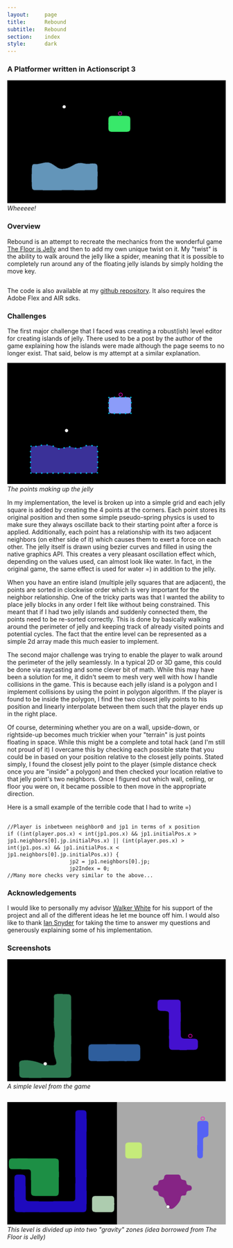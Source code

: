 ```yaml
---
layout:     page
title:      Rebound
subtitle:	Rebound
section:	index
style:		dark
---
```


### A Platformer written in Actionscript 3 ###

![A frame from the simulation](../images/rebound.png)
*Wheeeee!*

### Overview ###
Rebound is an attempt to recreate the mechanics from the wonderful game [The Floor is Jelly](http://thefloorisjelly.com/) and then to add my own unique twist on it. My "twist" is the ability to walk around the jelly like a spider, meaning that it is possible to completely run around any of the floating jelly islands by simply holding the move key.

<pre></pre>
The code is also available at my [github repository](https://github.com/JAGJ10/Rebound). It also requires the Adobe Flex and AIR sdks.

### Challenges ###
The first major challenge that I faced was creating a robust(ish) level editor for creating islands of jelly. There used to be a post by the author of the game explaining how the islands were made although the page seems to no longer exist. That said, below is my attempt at a similar explanation. 

![Representation of the jelly](../images/rebound4.png)
*The points making up the jelly*

In my implementation, the level is broken up into a simple grid and each jelly square is added by creating the 4 points at the corners. Each point stores its original position and then some simple pseudo-spring physics is used to make sure they always oscillate back to their starting point after a force is applied. Additionally, each point has a relationship with its two adjacent neighbors (on either side of it) which causes them to exert a force on each other. The jelly itself is drawn using bezier curves and filled in using the native graphics API. This creates a very pleasant oscillation effect which, depending on the values used, can almost look like water. In fact, in the original game, the same effect is used for water =) in addition to the jelly.

When you have an entire island (multiple jelly squares that are adjacent), the points are sorted in clockwise order which is very important for the neighbor relationship. One of the tricky parts was that I wanted the ability to place jelly blocks in any order I felt like without being constrained. This meant that if I had two jelly islands and suddenly connected them, the points need to be re-sorted correctly. This is done by basically walking around the perimeter of jelly and keeping track of already visited points and potential cycles. The fact that the entire level can be represented as a simple 2d array made this much easier to implement.

The second major challenge was trying to enable the player to walk around the perimeter of the jelly seamlessly. In a typical 2D or 3D game, this could be done via raycasting and some clever bit of math. While this may have been a solution for me, it didn't seem to mesh very well with how I handle collisions in the game. This is because each jelly island is a polygon and I implement collisions by using the point in polygon algorithm. If the player is found to be inside the polygon, I find the two closest jelly points to his position and linearly interpolate between them such that the player ends up in the right place.

Of course, determining whether you are on a wall, upside-down, or rightside-up becomes much trickier when your "terrain" is just points floating in space. While this might be a complete and total hack (and I'm still not proud of it) I overcame this by checking each possible state that you could be in based on your position relative to the closest jelly points. Stated simply, I found the closest jelly point to the player (simple distance check once you are "inside" a polygon) and then checked your location relative to that jelly point's two neighbors. Once I figured out which wall, ceiling, or floor you were on, it became possible to then move in the appropriate direction.

Here is a small example of the terrible code that I had to write =)
<pre></pre>
```
//Player is inbetween neighbor0 and jp1 in terms of x position
if ((int(player.pos.x) < int(jp1.pos.x) && jp1.initialPos.x > jp1.neighbors[0].jp.initialPos.x) || (int(player.pos.x) > int(jp1.pos.x) && jp1.initialPos.x < jp1.neighbors[0].jp.initialPos.x)) {
					jp2 = jp1.neighbors[0].jp;
					jp2Index = 0;
//Many more checks very similar to the above...
```

### Acknowledgements ###
I would like to personally my advisor [Walker White](https://www.cs.cornell.edu/~wmwhite/) for his support of the project and all of the different ideas he let me bounce off him. I would also like to thank [Ian Snyder](http://ianiselsewhere.com/) for taking the time to answer my questions and generously explaining some of his implementation.

### Screenshots ###
![A level from the game](../images/rebound2.png)
*A simple level from the game*
<pre></pre>
![A level from the game](../images/rebound3.png)
*This level is divided up into two "gravity" zones (idea borrowed from The Floor is Jelly)*
<pre></pre>
